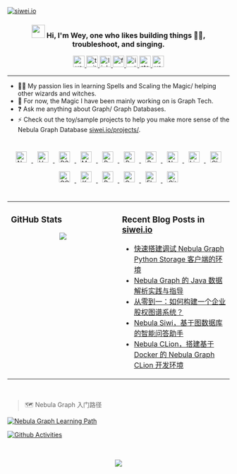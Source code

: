 [![siwei.io](https://user-images.githubusercontent.com/1651790/145577653-3fbbd5a3-8958-42c1-a38c-69ebfc473c50.png)](https://siwei.io)

### <div align="center"><img src="https://raw.githubusercontent.com/iampavangandhi/iampavangandhi/master/gifs/Hi.gif" width="30px"> Hi, I'm Wey,  one who likes building things 👨‍💻, troubleshoot, and singing.</div>

<div align="center">
    <a href="https://siwei.io/" target="_blank">
        <img src=https://img.shields.io/badge/blog-siwei.io-red?&style=for-the-badge alt=youtube style="margin-bottom: 5px;" height="26" />
    </a>
    <a href="https://twitter.com/wey_gu" target="_blank">
        <img src=https://img.shields.io/badge/twitter-%2300acee.svg?&style=for-the-badge&logo=twitter&logoColor=white alt=twitter style="margin-bottom: 5px;" height="26" />
    </a>
    <a href="https://linkedin.com/in/weygu" target="_blank">
        <img src=https://img.shields.io/badge/linkedin-%231E77B5.svg?&style=for-the-badge&logo=linkedin&logoColor=white alt=linkedin style="margin-bottom: 5px;" height="26" />
    </a>
    <a href="https://www.facebook.com/Weyl.GU" target="_blank">
        <img src=https://img.shields.io/badge/facebook-%232E87FB.svg?&style=for-the-badge&logo=facebook&logoColor=white alt=facebook style="margin-bottom: 5px;" height="26" />
    </a>
    <a href="https://instagram.com/siwei.gu" target="_blank">
        <img src=https://img.shields.io/badge/instagram-%23000000.svg?&style=for-the-badge&logo=instagram&logoColor=white alt=instagram style="margin-bottom: 5px;" height="26" />
    </a>
    <a href="https://stackoverflow.com/users/1402404" target="_blank">
        <img src=https://img.shields.io/badge/stackoverflow-%23F28032.svg?&style=for-the-badge&logo=stackoverflow&logoColor=white alt=stackoverflow style="margin-bottom: 5px;" height="26" />
    </a>
    <a href="https://www.youtube.com/user/wey_gu" target="_blank">
        <img src=https://img.shields.io/badge/youtube-%23EE4831.svg?&style=for-the-badge&logo=youtube&logoColor=white alt=youtube style="margin-bottom: 5px;" height="26" />
    </a>
</div>


---------------------------

- 🧙🏻 My passion lies in learning Spells and Scaling the Magic/ helping other wizards and witches.
- 🧚 For now, the Magic I have been mainly working on is Graph Tech.
- ❓ Ask me anything about Graph/ Graph Databases.
- ⚡ Check out the toy/sample projects to help you make more sense of the Nebula Graph Database [siwei.io/projects/](https://siwei.io/projects/).

<br/>

<div align="center">
    <a href="https://github.com/vesoft-inc/nebula/" target="_blank">
        <img style="margin: 10px" src="https://user-images.githubusercontent.com/1651790/145546317-64dba859-6d7b-4243-a8b7-0e3e64004dc9.png" alt="Nebula Graph" height="25" />
    </a>
    <a href="https://github.com/vuejs/vue" target="_blank">
        <img style="margin: 10px" src="https://profilinator.rishav.dev/skills-assets/vuejs-original-wordmark.svg" alt="Vue.js" height="25" />
    </a>
    <a href="https://github.com/d3/d3" target="_blank">
        <img style="margin: 10px" src="https://profilinator.rishav.dev/skills-assets/d3js-original.svg" alt="D3.js" height="25" />
    </a>
    <a href="https://github.com/mysql/mysql-server" target="_blank">
        <img style="margin: 10px" src="https://profilinator.rishav.dev/skills-assets/mysql-original-wordmark.svg" alt="MySQL" height="25" />
    </a>
    <a href="https://github.com/postgres/postgres" target="_blank">
        <img style="margin: 10px" src="https://profilinator.rishav.dev/skills-assets/postgresql-original-wordmark.svg" alt="PostgreSQL" height="25" />
    </a>
    <a href="https://github.com/redis/redis" target="_blank">
        <img style="margin: 10px" src="https://profilinator.rishav.dev/skills-assets/redis-original-wordmark.svg" alt="Redis" height="25" />
    </a>
    <a href="https://github.com/python/cpython" target="_blank">
        <img style="margin: 10px" src="https://profilinator.rishav.dev/skills-assets/python-original.svg" alt="Python" height="25" />
    </a>
    <a href="https://github.com/nginx/nginx" target="_blank">
        <img style="margin: 10px" src="https://profilinator.rishav.dev/skills-assets/nginx-original.svg" alt="Nginx" height="25" />
    </a>
    <a href="https://github.com/torvalds/linux" target="_blank">
        <img style="margin: 10px" src="https://profilinator.rishav.dev/skills-assets/linux-original.svg" alt="Linux" height="25" />
    </a>
    <a href="https://github.com/chartjs/Chart.js" target="_blank">
        <img style="margin: 10px" src="https://profilinator.rishav.dev/skills-assets/logo-title.svg" alt="Chart.js" height="25" />
    </a>
    <a href="https://cloud.google.com/" target="_blank">
        <img style="margin: 10px" src="https://profilinator.rishav.dev/skills-assets/google_cloud-icon.svg" alt="GCP" height="25" />
    </a>
    <a href="https://github.com/kubernetes/kubernetes" target="_blank">
        <img style="margin: 10px" src="https://profilinator.rishav.dev/skills-assets/kubernetes-icon.svg" alt="Kubernetes" height="25" />
    </a>
    <a href="http://git.savannah.gnu.org/cgit/bash.git/" target="_blank">
        <img style="margin: 10px" src="https://profilinator.rishav.dev/skills-assets/gnu_bash-icon.svg" alt="Bash" height="25" />
    </a>
    <a href="https://www.openstack.org/" target="_blank">
        <img style="margin: 10px" src="https://profilinator.rishav.dev/skills-assets/openstack.png" alt="OpenStack" height="25" />
    </a>
    <a href="https://github.com/pallets/flask" target="_blank">
        <img style="margin: 10px" src="https://profilinator.rishav.dev/skills-assets/flask.png" alt="Flask" height="25" />
    </a>
    <a href="https://github.com/git/git" target="_blank">
        <img style="margin: 10px" src="https://profilinator.rishav.dev/skills-assets/git-scm-icon.svg" alt="Git" height="25" />
    </a>
</div>
<br/>

<table><tr><td valign="top" width="50%">

### GitHub Stats

<div align="center"><img src="https://github-readme-stats.vercel.app/api?username=wey-gu&show_icons=true&theme=react&count_private=true&hide_border=true" align="center" /></div>

</td><td valign="top" width="50%">

### Recent Blog Posts in [siwei.io](https://siwei.io)

<!-- BLOG-POST-LIST:START -->
- [快速搭建调试 Nebula Graph Python Storage 客户端的环境](https://siwei.io/nebula-python-storage-docker-guide/)
- [Nebula Graph 的 Java 数据解析实践与指导](https://siwei.io/nebula-java-happy-parsing-guide/)
- [从零到一：如何构建一个企业股权图谱系统？](https://siwei.io/corp-rel-graph/)
- [Nebula Siwi，基于图数据库的智能问答助手](https://siwei.io/nebula-siwi/)
- [Nebula CLion，搭建基于 Docker 的 Nebula Graph CLion 开发环境](https://siwei.io/nebula-clion/)
<!-- BLOG-POST-LIST:END -->

</td></tr></table>  
<br/>

> 🗺️ Nebula Graph 入门路径

[![Nebula Graph Learning Path](https://user-images.githubusercontent.com/1651790/145390033-8007d10b-1167-4431-96e1-6a23be0374a5.png)](https://miro.com/app/board/o9J_lhIe7dE=/)

[![Github Activities](https://activity-graph.herokuapp.com/graph?username=wey-gu&theme=react-dark)](https://github.com/wey-gu)

<br/>
<!-- <div align="center"><img src="https://spotify-github-profile.vercel.app/api/view?uid=littlewey&cover_image=true&theme=default" /></div> -->
<br/>

<div align="center">
<img src="https://komarev.com/ghpvc/?username=wey-gu&&style=flat-square" align="center" />
</div>
<br/>
<br/>

<!--
  <div align="center">Generated using <a href="https://profilinator.rishav.dev/" target="_blank">Github Profilinator</a></div>
-->
